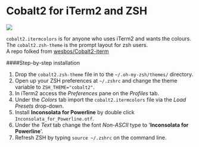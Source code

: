 <p align="center"><a><h1>Cobalt2 for iTerm2 and ZSH</h1></a></p>

![](http://wes.io/Ub3k/content)

`cobalt2.itermcolors` is for anyone who uses iTerm2 and wants the colours.  
The `cobalt2.zsh-theme` is the prompt layout for zsh users.   
A repo folked from [wesbos/Cobalt2-iterm](https://github.com/wesbos/Cobalt2-iterm)   

####Step-by-step installation
1. Drop the `cobalt2.zsh-theme` file in to the `~/.oh-my-zsh/themes/` directory.
2. Open up your ZSH preferences at `~/.zshrc` and change the theme variable to `ZSH_THEME="cobalt2"`.
3. In iTerm2 access the *Preferences* pane on the *Profiles* tab.
4. Under the *Colors* tab import the `cobalt2.itermcolors` file via the *Load Presets* drop-down.
5. Install **Inconsolata for Powerline** by double click `Inconsolata_for_Powerline.otf`.
6. Under the *Text* tab change the font *Non-ASCII* type to '**Inconsolata for Powerline**'. 
7. Refresh ZSH by typing `source ~/.zshrc` on the command line.
